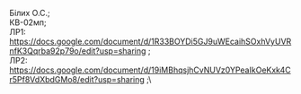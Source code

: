 Білих О.С.;\
КВ-02мп;\
ЛР1: https://docs.google.com/document/d/1R33BOYDi5GJ9uWEcaihSOxhVyUVRnfK3Qqrba92p79o/edit?usp=sharing ;\
ЛР2: https://docs.google.com/document/d/19iMBhqsjhCvNUVz0YPeaIkOeKxk4Cr5Pf8VdXbdGMo8/edit?usp=sharing ;\
